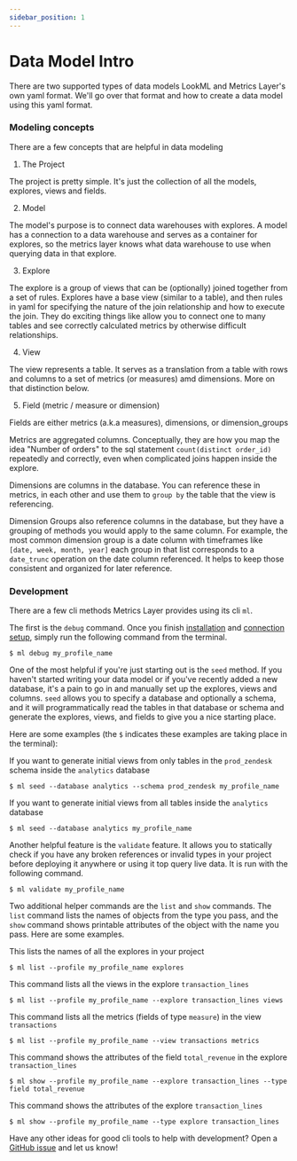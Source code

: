 ```yaml
---
sidebar_position: 1
---
```


# Data Model Intro

There are two supported types of data models LookML and Metrics Layer's own yaml format. We'll go over that format and how to create a data model using this yaml format.


### Modeling concepts

There are a few concepts that are helpful in data modeling

1. The Project

The project is pretty simple. It's just the collection of all the models, explores, views and fields.

2. Model

The model's purpose is to connect data warehouses with explores. A model has a connection to a data warehouse and serves as a container for explores, so the metrics layer knows what data warehouse to use when querying data in that explore.

3. Explore

The explore is a group of views that can be (optionally) joined together from a set of rules. Explores have a base view (similar to a table), and then rules in yaml for specifying the nature of the join relationship and how to execute the join. They do exciting things like allow you to connect one to many tables and see correctly calculated metrics by otherwise difficult relationships.

4. View

The view represents a table. It serves as a translation from a table with rows and columns to a set of metrics (or measures) amd dimensions. More on that distinction below.

5. Field (metric / measure or dimension)

Fields are either metrics (a.k.a measures), dimensions, or dimension_groups

Metrics are aggregated columns. Conceptually, they are how you map the idea "Number of orders" to the sql statement `count(distinct order_id)` repeatedly and correctly, even when complicated joins happen inside the explore.

Dimensions are columns in the database. You can reference these in metrics, in each other and use them to `group by` the table that the view is referencing.

Dimension Groups also reference columns in the database, but they have a grouping of methods you would apply to the same column. For example, the most common dimension group is a date column with timeframes like `[date, week, month, year]` each group in that list corresponds to a `date_trunc` operation on the date column referenced. It helps to keep those consistent and organized for later reference.


### Development

There are a few cli methods Metrics Layer provides using its cli `ml`.

The first is the `debug` command. Once you finish [installation](../getting_started.md#installation) and [connection setup](../3_connection_setup/connecting.md), simply run the following command from the terminal.

```
$ ml debug my_profile_name
```

One of the most helpful if you're just starting out is the `seed` method. If you haven't started writing your data model or if you've recently added a new database, it's a pain to go in and manually set up the explores, views and columns. `seed` allows you to specify a database and optionally a schema, and it will programmatically read the tables in that database or schema and generate the explores, views, and fields  to give you a nice starting place.

Here are some examples (the `$` indicates these examples are taking place in the terminal):

If you want to generate initial views from only tables in the `prod_zendesk` schema inside the `analytics` database

```
$ ml seed --database analytics --schema prod_zendesk my_profile_name
```


If you want to generate initial views from all tables inside the `analytics` database

```
$ ml seed --database analytics my_profile_name
```

Another helpful feature is the `validate` feature. It allows you to statically check if you have any broken references or invalid types in your project before deploying it anywhere or using it top query live data. It is run with the following command.

```
$ ml validate my_profile_name
```

Two additional helper commands are the `list` and `show` commands. The `list` command lists the names of objects from the type you pass, and the `show` command shows printable attributes of the object with the name you pass. Here are some examples.

This lists the names of all the explores in your project

```
$ ml list --profile my_profile_name explores
```

This command lists all the views in the explore `transaction_lines`

```
$ ml list --profile my_profile_name --explore transaction_lines views
```

This command lists all the metrics (fields of type `measure`) in the view `transactions`

```
$ ml list --profile my_profile_name --view transactions metrics
```

This command shows the attributes of the field `total_revenue` in the explore `transaction_lines`

```
$ ml show --profile my_profile_name --explore transaction_lines --type field total_revenue
```

This command shows the attributes of the explore `transaction_lines`

```
$ ml show --profile my_profile_name --type explore transaction_lines
```

Have any other ideas for good cli tools to help with development? Open a [GitHub issue](https://github.com/Zenlytic/metrics_layer/issues) and let us know!